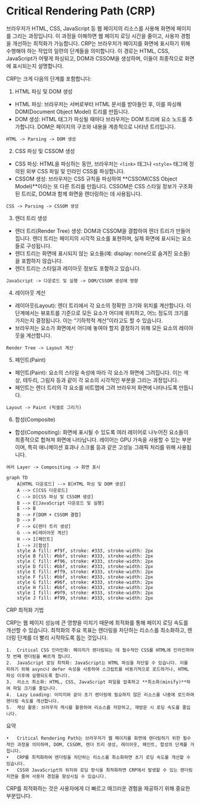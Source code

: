 # Critical Rendering Path (CRP)

브라우저가 HTML, CSS, JavaScript 등 웹 페이지의 리소스를 사용해 화면에 페이지를 그리는 과정입니다.
이 과정을 이해하면 웹 페이지 로딩 시간을 줄이고, 사용자 경험을 개선하는 최적화가 가능합니다.
CRP는 브라우저가 페이지를 화면에 표시하기 위해 수행해야 하는 작업의 일련의 단계들을 의미합니다.
이 경로는 HTML, CSS, JavaScript가 어떻게 파싱되고, DOM과 CSSOM을 생성하며, 이들이 최종적으로 화면에 표시되는지 설명합니다.

CRP는 크게 다음의 단계를 포함합니다:

1. HTML 파싱 및 DOM 생성

- HTML 파싱: 브라우저는 서버로부터 HTML 문서를 받아들인 후, 이를 파싱해 DOM(Document Object Model) 트리를 만듭니다.
- DOM 생성: HTML 태그가 파싱될 때마다 브라우저는 DOM 트리에 요소 노드를 추가합니다. DOM은 페이지의 구조와 내용을 계층적으로 나타낸 트리입니다.

```
HTML -> Parsing -> DOM 생성
```

2. CSS 파싱 및 CSSOM 생성

- CSS 파싱: HTML을 파싱하는 동안, 브라우저는 `<link>` 태그나 `<style>` 태그에 정의된 외부 CSS 파일 및 인라인 CSS를 파싱합니다.
- CSSOM 생성: 브라우저는 CSS 규칙을 파싱하여 **CSSOM(CSS Object Model)**이라는 또 다른 트리를 만듭니다. CSSOM은 CSS 스타일 정보가 구조화된 트리로, DOM과 함께 화면을
  렌더링하는 데 사용됩니다.

```
CSS -> Parsing -> CSSOM 생성
```

3. 렌더 트리 생성

- 렌더 트리(Render Tree) 생성: DOM과 CSSOM을 결합하여 렌더 트리가 만들어집니다. 렌더 트리는 페이지의 시각적 요소를 표현하며, 실제 화면에 표시되는 요소들로 구성됩니다.
- 렌더 트리는 화면에 표시되지 않는 요소들(예: display: none으로 숨겨진 요소들)을 포함하지 않습니다.
- 렌더 트리는 스타일과 레이아웃 정보도 포함하고 있습니다.

```
JavaScript -> 다운로드 및 실행 -> DOM/CSSOM 생성에 영향
```

4. 레이아웃 계산

- 레이아웃(Layout): 렌더 트리에서 각 요소의 정확한 크기와 위치를 계산합니다. 이 단계에서는 뷰포트를 기준으로 모든 요소가 어디에 위치하고, 어느 정도의 크기를 가지는지 결정됩니다. 이는 “기하학적
  계산”이라고도 할 수 있습니다.
- 브라우저는 요소가 화면에서 어디에 놓여야 할지 결정하기 위해 모든 요소의 레이아웃을 계산합니다.

```
Render Tree -> Layout 계산
```

5. 페인트(Paint)

- 페인트(Paint): 요소의 스타일 속성에 따라 각 요소가 화면에 그려집니다. 이는 색상, 테두리, 그림자 등과 같이 각 요소의 시각적인 부분을 그리는 과정입니다.
- 페인트는 렌더 트리의 각 요소를 비트맵에 그려 브라우저 화면에 나타나도록 만듭니다.

```
Layout -> Paint (픽셀로 그리기)
```

6. 합성(Composite)

- 합성(Compositing): 화면에 표시될 수 있도록 여러 레이어로 나누어진 요소들이 최종적으로 합쳐져 화면에 나타납니다. 레이어는 GPU 가속을 사용할 수 있는 부분이며, 특히 애니메이션 효과나 스크롤
  등과 같은 고성능 그래픽 처리를 위해 사용됩니다.

```
여러 Layer -> Compositing -> 화면 표시
```

```mermaid
graph TD
    A[HTML 다운로드] --> B[HTML 파싱 및 DOM 생성]
    A --> C[CSS 다운로드]
    C --> D[CSS 파싱 및 CSSOM 생성]
    B --> E[JavaScript 다운로드 및 실행]
    E --> B
    B --> F[DOM + CSSOM 결합]
    D --> F
    F --> G[렌더 트리 생성]
    G --> H[레이아웃 계산]
    H --> I[페인트]
    I --> J[합성]
    style A fill: #f9f, stroke: #333, stroke-width: 2px
    style B fill: #bbf, stroke: #333, stroke-width: 2px
    style C fill: #f96, stroke: #333, stroke-width: 2px
    style D fill: #bbf, stroke: #333, stroke-width: 2px
    style E fill: #ff9, stroke: #333, stroke-width: 2px
    style F fill: #bbf, stroke: #333, stroke-width: 2px
    style G fill: #96f, stroke: #333, stroke-width: 2px
    style H fill: #bbf, stroke: #333, stroke-width: 2px
    style I fill: #9f9, stroke: #333, stroke-width: 2px
    style J fill: #f99, stroke: #333, stroke-width: 2px
```

CRP 최적화 기법

CRP는 웹 페이지 성능에 큰 영향을 미치기 때문에 최적화를 통해 페이지 로딩 속도를 개선할 수 있습니다. 최적화의 주요 목표는 렌더링을 차단하는 리소스를 최소화하고, 렌더링 단계를 더 빨리 시작하도록 돕는
것입니다.

	1.	Critical CSS 인라인화: 페이지가 렌더링되는 데 필수적인 CSS를 HTML에 인라인하여 첫 번째 렌더링을 빠르게 합니다.
	2.	JavaScript 로딩 최적화: JavaScript는 HTML 파싱을 차단할 수 있습니다. 이를 피하기 위해 async나 defer 속성을 사용하여 스크립트를 비동기적으로 로드하거나, HTML 파싱 이후에 실행되도록 합니다.
	3.	리소스 최소화: HTML, CSS, JavaScript 파일을 압축하고 **최소화(minify)**하여 파일 크기를 줄입니다.
	4.	Lazy Loading: 이미지와 같이 초기 렌더링에 필요하지 않은 리소스를 나중에 로드하여 렌더링 속도를 개선합니다.
	5.	캐싱 활용: 브라우저 캐시를 활용하여 리소스를 저장하고, 재방문 시 로딩 속도를 줄입니다.

요약

	•	Critical Rendering Path는 브라우저가 웹 페이지를 화면에 렌더링하기 위한 필수적인 과정을 의미하며, DOM, CSSOM, 렌더 트리 생성, 레이아웃, 페인트, 합성의 단계를 거칩니다.
	•	CRP를 최적화하여 렌더링을 차단하는 리소스를 최소화하면 초기 로딩 속도를 개선할 수 있습니다.
	•	CSS와 JavaScript의 위치와 로딩 방식을 최적화하면 CRP에서 발생할 수 있는 렌더링 지연을 줄여 사용자 경험을 향상시킬 수 있습니다.

CRP를 최적화하는 것은 사용자에게 더 빠르고 매끄러운 경험을 제공하기 위해 중요한 부분입니다.
